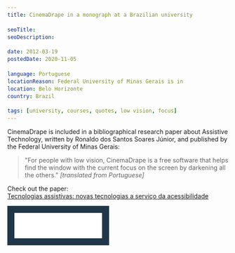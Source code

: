 ```yaml
---
title: CinemaDrape in a monograph at a Brazilian university

seoTitle:
seoDescription:

date: 2012-03-19
postedDate: 2020-11-05

language: Portuguese
locationReason: Federal University of Minas Gerais is in
location: Belo Horizonte
country: Brazil

tags: [university, courses, quotes, low vision, focus]
---
```


CinemaDrape is included in a bibliographical research paper about Assistive Technology, written by Ronaldo dos Santos Soares Júnior, and published by the Federal University of Minas Gerais:

> "For people with low vision, CinemaDrape is a free software that helps find the window with the current focus on the screen by darkening all the others." _[translated from Portuguese]_

Check out the paper:  
[Tecnologias assistivas: novas tecnologias a serviço da acessibilidade](https://repositorio.ufmg.br/handle/1843/BUOS-94LLRQ)

<img src="/assets/images/posts/2012/03/19/ufmg-logo.svg" alt="Universidade Federal de Minas Gerais" 
     class="log-img-fluid log-mt-1" style="background: #1f3748; padding: 1rem; width: 200px;">

<!--more-->

